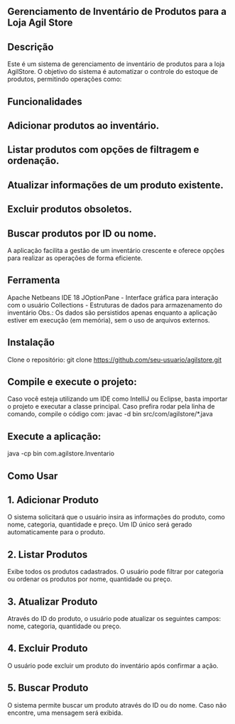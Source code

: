 ## Gerenciamento de Inventário de Produtos para a Loja Agil Store
## Descrição
  Este é um sistema de gerenciamento de inventário de produtos para a loja AgilStore. O objetivo do sistema é automatizar o controle do 
  estoque de produtos, permitindo operações como:

## Funcionalidades
## Adicionar produtos ao inventário.
## Listar produtos com opções de filtragem e ordenação.
## Atualizar informações de um produto existente.
## Excluir produtos obsoletos.
## Buscar produtos por ID ou nome.
   A aplicação facilita a gestão de um inventário crescente e oferece opções para realizar as operações de forma eficiente.

## Ferramenta
   Apache Netbeans IDE 18
   JOptionPane - Interface gráfica para interação com o usuário
   Collections - Estruturas de dados para armazenamento do inventário
   Obs.: Os dados são persistidos apenas enquanto a aplicação estiver em execução (em memória), sem o uso de arquivos externos.

## Instalação
   Clone o repositório: git clone https://github.com/seu-usuario/agilstore.git

## Compile e execute o projeto:
   Caso você esteja utilizando um IDE como IntelliJ ou Eclipse, basta importar o projeto e executar a classe principal.
   Caso prefira rodar pela linha de comando, compile o código com: javac -d bin src/com/agilstore/*.java

## Execute a aplicação:
   java -cp bin com.agilstore.Inventario


## Como Usar
## 1. Adicionar Produto
   O sistema solicitará que o usuário insira as informações do produto, como nome, categoria, quantidade e preço. Um ID único será gerado    automaticamente para o produto.

## 2. Listar Produtos
   Exibe todos os produtos cadastrados. O usuário pode filtrar por categoria ou ordenar os produtos por nome, quantidade ou preço.

## 3. Atualizar Produto
   Através do ID do produto, o usuário pode atualizar os seguintes campos: nome, categoria, quantidade ou preço.

## 4. Excluir Produto
   O usuário pode excluir um produto do inventário após confirmar a ação.

## 5. Buscar Produto
   O sistema permite buscar um produto através do ID ou do nome. Caso não encontre, uma mensagem será exibida.



